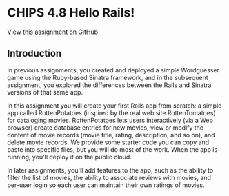 # CHIPS 4.8 Hello Rails!

[View this assignment on GitHub](https://github.com/saasbook/hw-hello-rails)

## Introduction

In previous assignments, you created and deployed a simple Wordguesser game using the Ruby-based Sinatra framework, and in the subsequent assignment, you explored the differences between the Rails and Sinatra versions of that same app.

In this assignment you will create your first Rails app from scratch: a simple app called RottenPotatoes (inspired by the real web site RottenTomatoes) for cataloging movies. RottenPotatoes lets users interactively (via a Web browser) create database entries for new movies, view or modify the content of movie records (movie title, rating, description, and so on), and delete movie records.  We provide some starter code you can copy and paste into specific files, but you will do most of the work.  When the app is running, you'll deploy it on the public cloud.

In later assignments, you'll add features to the app, such as the ability to filter the list of movies, the ability to associate reviews with movies, and per-user login so each user can maintain their own ratings of movies.
